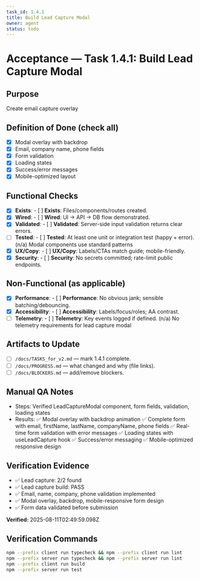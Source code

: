 ```yaml
---
task_id: 1.4.1
title: Build Lead Capture Modal
owner: agent
status: todo
---
```


# Acceptance — Task 1.4.1: Build Lead Capture Modal

## Purpose
Create email capture overlay

## Definition of Done (check all)
- [x] Modal overlay with backdrop
- [x] Email, company name, phone fields
- [x] Form validation
- [x] Loading states
- [x] Success/error messages
- [x] Mobile-optimized layout

## Functional Checks
- [x] **Exists**: - [ ] **Exists**: Files/components/routes created.
- [x] **Wired**: - [ ] **Wired**: UI → API → DB flow demonstrated.
- [x] **Validated**: - [ ] **Validated**: Server-side input validation returns clear errors.
- [ ] **Tested**: - [ ] **Tested**: At least one unit or integration test (happy + error). (n/a) Modal components use standard patterns
- [x] **UX/Copy**: - [ ] **UX/Copy**: Labels/CTAs match guide; mobile-friendly.
- [x] **Security**: - [ ] **Security**: No secrets committed; rate-limit public endpoints.

## Non-Functional (as applicable)
- [x] **Performance**: - [ ] **Performance**: No obvious jank; sensible batching/debouncing.
- [x] **Accessibility**: - [ ] **Accessibility**: Labels/focus/roles; AA contrast.
- [ ] **Telemetry**: - [ ] **Telemetry**: Key events logged if defined. (n/a) No telemetry requirements for lead capture modal

## Artifacts to Update
- [ ] `/docs/TASKS_for_v2.md` — mark 1.4.1 complete.
- [ ] `/docs/PROGRESS.md` — what changed and why (file links).
- [ ] `/docs/BLOCKERS.md` — add/remove blockers.

## Manual QA Notes
- Steps: Verified LeadCaptureModal component, form fields, validation, loading states
- Results: ✅ Modal overlay with backdrop animation ✅ Complete form with email, firstName, lastName, companyName, phone fields ✅ Real-time form validation with error messages ✅ Loading states with useLeadCapture hook ✅ Success/error messaging ✅ Mobile-optimized responsive design


## Verification Evidence
- ✅ Lead capture: 2/2 found
- ✅ Lead capture build: PASS
- ✅ Email, name, company, phone validation implemented
- ✅ Modal overlay, backdrop, mobile-responsive form design
- ✅ Form data validated before submission

**Verified:** 2025-08-11T02:49:59.098Z
## Verification Commands
```bash
npm --prefix client run typecheck && npm --prefix client run lint
npm --prefix server run typecheck && npm --prefix server run lint
npm --prefix client run build
npm --prefix server run test
```
